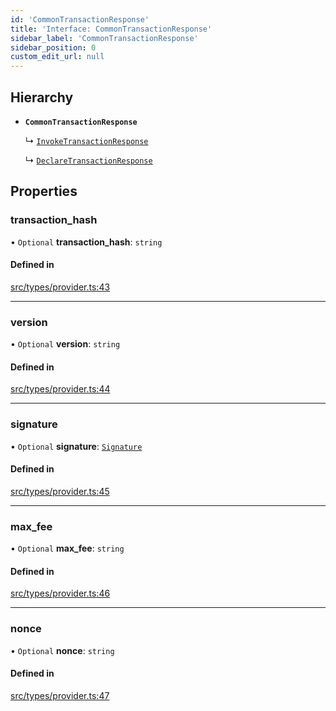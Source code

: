 ```yaml
---
id: 'CommonTransactionResponse'
title: 'Interface: CommonTransactionResponse'
sidebar_label: 'CommonTransactionResponse'
sidebar_position: 0
custom_edit_url: null
---
```


## Hierarchy

- **`CommonTransactionResponse`**

  ↳ [`InvokeTransactionResponse`](InvokeTransactionResponse.md)

  ↳ [`DeclareTransactionResponse`](DeclareTransactionResponse.md)

## Properties

### transaction_hash

• `Optional` **transaction_hash**: `string`

#### Defined in

[src/types/provider.ts:43](https://github.com/starknet-io/starknet.js/blob/develop/src/types/provider.ts#L43)

---

### version

• `Optional` **version**: `string`

#### Defined in

[src/types/provider.ts:44](https://github.com/starknet-io/starknet.js/blob/develop/src/types/provider.ts#L44)

---

### signature

• `Optional` **signature**: [`Signature`](../modules.md#signature)

#### Defined in

[src/types/provider.ts:45](https://github.com/starknet-io/starknet.js/blob/develop/src/types/provider.ts#L45)

---

### max_fee

• `Optional` **max_fee**: `string`

#### Defined in

[src/types/provider.ts:46](https://github.com/starknet-io/starknet.js/blob/develop/src/types/provider.ts#L46)

---

### nonce

• `Optional` **nonce**: `string`

#### Defined in

[src/types/provider.ts:47](https://github.com/starknet-io/starknet.js/blob/develop/src/types/provider.ts#L47)
